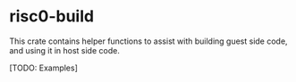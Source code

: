 # risc0-build

This crate contains helper functions to assist with building guest side code,
and using it in host side code.

[TODO: Examples]
